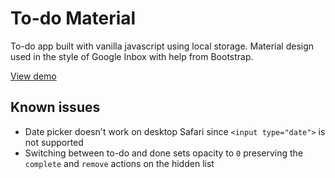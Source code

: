 # To-do Material
To-do app built with vanilla javascript using local storage. Material design used in the style of Google Inbox with help from Bootstrap.

[View demo](https://regpaq.github.io/todo-material/)

## Known issues

- Date picker doesn't work on desktop Safari since `<input type="date">` is not supported
- Switching between to-do and done sets opacity to `0` preserving the `complete` and `remove` actions on the hidden list